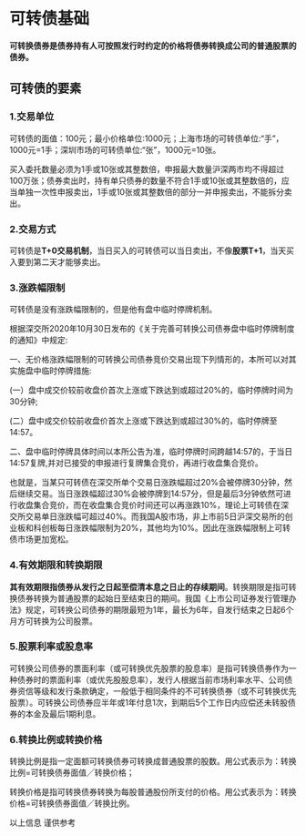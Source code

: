 # 可转债基础

**可转换债券是债券持有人可按照发行时约定的价格将债券转换成公司的普通股票的债券。**

## 可转债的要素

### 1.交易单位

可转债的面值：100元；最小价格单位:1000元；上海市场的可转债单位:“手”，1000元=1手；深圳市场的可转债单位:“张”，1000元=10张。

买入委托数量必须为1手或10张或其整数倍，申报最大数量沪深两市均不得超过100万张；债券卖出时，持有单只债券的数量不符合1手或10张或其整数倍的，应当单独一次性申报卖出，1手或10张或其整数倍的部分一并申报卖出，不能拆分卖出。

### 2.交易方式

可转债是**T+0交易机制**，当日买入的可转债可以当日卖出，不像**股票T+1**，当天买入要到第二天才能够卖出。

### 3.涨跌幅限制

可转债是没有涨跌幅限制的，但是他有盘中临时停牌机制。

根据深交所2020年10月30日发布的《关于完善可转换公司债券盘中临时停牌制度的通知》中规定:

一、无价格涨跌幅限制的可转换公司债券竞价交易出现下列情形的，本所可以对其实施盘中临时停牌措施:

(一）盘中成交价较前收盘价首次上涨或下跌达到或超过20%的，临时停牌时间为30分钟;

(二）盘中成交价较前收盘价首次上涨或下跌达到或超过30%的，临时停牌至14:57。

二、盘中临时停牌具体时间以本所公告为准，临时停牌时间跨越14:57的，于当日14:57复牌,并对已接受的申报进行复牌集合竞价，再进行收盘集合竞价。

也就是，当某只可转债在深交所单个交易日涨跌幅超过20%会被停牌30分钟，然后继续交易。当日涨跌幅超过30%会被停牌到14:57分，但是最后3分钟依然可进行收盘集合竞价，而在收盘集合竞价时间还可以再涨跌10%，理论上可转债在深交所交易单日涨跌幅可超过40%。而我国A股市场，非上市前5日沪深交易所的创业板和科创板每日涨跌幅限制为20%，其他均为10%。因此在涨跌幅限制上可转债市场更加宽松。

### 4.有效期限和转换期限

**其有效期限指债券从发行之日起至偿清本息之日止的存续期间**。转换期限是指可转换债券转换为普通股票的起始日至结束日的期间。我国《上市公司证券发行管理办法》规定，可转换公司债券的期限最短为1年，最长为6年，自发行结束之日起6个月方可转换为公司股票。

### 5.股票利率或股息率

可转换公司债券的票面利率（或可转换优先股票的股息率）是指可转换债券作为一种债券时的票面利率（或优先股股息率），发行人根据当前市场利率水平、公司债券资信等级和发行条款确定，一般低于相同条件的不可转换债券（或不可转换优先股票）。可转换公司债券应半年或1年付息1次，到期后5个工作日内应偿还未转股债券的本金及最后1期利息。

### 6.转换比例或转换价格

转换比例是指一定面额可转换债券可转换成普通股票的股数。用公式表示为：转换比例=可转换债券面值╱转换价格；

转换价格是指可转换债券转换为每股普通股份所支付的价格。用公式表示为：转换价格=可转换债券面值╱转换比例。

以上信息 谨供参考
